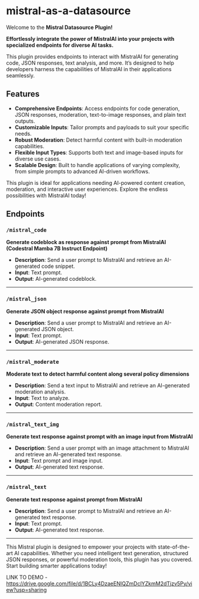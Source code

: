 # mistral-as-a-datasource

Welcome to the **Mistral Datasource Plugin!** 

**Effortlessly integrate the power of MistralAI into your projects with specialized endpoints for diverse AI tasks.** 

This plugin provides endpoints to interact with MistralAI for generating code, JSON responses, text analysis, and more. It’s designed to help developers harness the capabilities of MistralAI in their applications seamlessly.

## Features

- **Comprehensive Endpoints**: Access endpoints for code generation, JSON responses, moderation, text-to-image responses, and plain text outputs.
- **Customizable Inputs**: Tailor prompts and payloads to suit your specific needs.
- **Robust Moderation**: Detect harmful content with built-in moderation capabilities.
- **Flexible Input Types**: Supports both text and image-based inputs for diverse use cases.
- **Scalable Design**: Built to handle applications of varying complexity, from simple prompts to advanced AI-driven workflows.

This plugin is ideal for applications needing AI-powered content creation, moderation, and interactive user experiences. Explore the endless possibilities with MistralAI today!

## Endpoints

### `/mistral_code`

**Generate codeblock as response against prompt from MistralAI (Codestral Mamba 7B Instruct Endpoint)**

- **Description**: Send a user prompt to MistralAI and retrieve an AI-generated code snippet.
- **Input**: Text prompt.
- **Output**: AI-generated codeblock.

---

### `/mistral_json`

**Generate JSON object response against prompt from MistralAI**

- **Description**: Send a user prompt to MistralAI and retrieve an AI-generated JSON object.
- **Input**: Text prompt.
- **Output**: AI-generated JSON response.

---

### `/mistral_moderate`

**Moderate text to detect harmful content along several policy dimensions**

- **Description**: Send a text input to MistralAI and retrieve an AI-generated moderation analysis.
- **Input**: Text to analyze.
- **Output**: Content moderation report.

---

### `/mistral_text_img`

**Generate text response against prompt with an image input from MistralAI**

- **Description**: Send a user prompt with an image attachment to MistralAI and retrieve an AI-generated text response.
- **Input**: Text prompt and image input.
- **Output**: AI-generated text response.

---

### `/mistral_text`

**Generate text response against prompt from MistralAI**

- **Description**: Send a user prompt to MistralAI and retrieve an AI-generated text response.
- **Input**: Text prompt.
- **Output**: AI-generated text response.

---

This Mistral plugin is designed to empower your projects with state-of-the-art AI capabilities. Whether you need intelligent text generation, structured JSON responses, or powerful moderation tools, this plugin has you covered. Start building smarter applications today!

LINK TO DEMO - https://drive.google.com/file/d/1BCLy4DzaeENIQZmDclYZkmM2dTjzv5Py/view?usp=sharing

